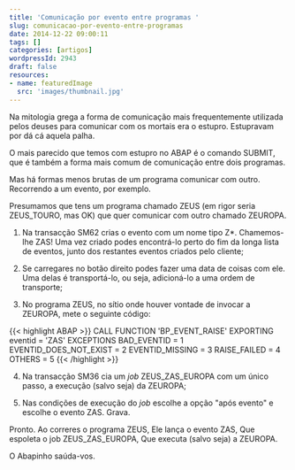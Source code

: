 ```yaml
---
title: 'Comunicação por evento entre programas '
slug: comunicacao-por-evento-entre-programas
date: 2014-12-22 09:00:11
tags: []
categories: [artigos]
wordpressId: 2943
draft: false
resources:
- name: featuredImage
  src: 'images/thumbnail.jpg'
---
```

Na mitologia grega a forma de comunicação mais frequentemente utilizada pelos deuses para comunicar com os mortais era o estupro. Estupravam por dá cá aquela palha.

O mais parecido que temos com estupro no ABAP é o comando SUBMIT, que é também a forma mais comum de comunicação entre dois programas.

<!--more-->

Mas há formas menos brutas de um programa comunicar com outro. Recorrendo a um evento, por exemplo.

Presumamos que tens um programa chamado ZEUS (em rigor seria ZEUS_TOURO, mas OK) que quer comunicar com outro chamado ZEUROPA.

  1. Na transacção SM62 crias o evento com um nome tipo Z*. Chamemos-lhe ZAS! Uma vez criado podes encontrá-lo perto do fim da longa lista de eventos, junto dos restantes eventos criados pelo cliente;

  2. Se carregares no botão direito podes fazer uma data de coisas com ele. Uma delas é transportá-lo, ou seja, adicioná-lo a uma ordem de transporte;

  3. No programa ZEUS, no sítio onde houver vontade de invocar a ZEUROPA, mete o seguinte código:


{{< highlight ABAP >}}
CALL FUNCTION 'BP_EVENT_RAISE'
  EXPORTING
    eventid                      = 'ZAS'
 EXCEPTIONS
   BAD_EVENTID                  = 1
   EVENTID_DOES_NOT_EXIST       = 2
   EVENTID_MISSING              = 3
   RAISE_FAILED                 = 4
   OTHERS                       = 5
{{< /highlight >}}

  4. Na transacção SM36 cia um _job_ ZEUS_ZAS_EUROPA com um único passo, a execução (salvo seja) da ZEUROPA;

  5. Nas condições de execução do _job_ escolhe a opção "após evento" e escolhe o evento ZAS. Grava.

Pronto.
Ao correres o programa ZEUS,
Ele lança o evento ZAS,
Que espoleta o job ZEUS_ZAS_EUROPA,
Que executa (salvo seja) a ZEUROPA.

O Abapinho saúda-vos.

